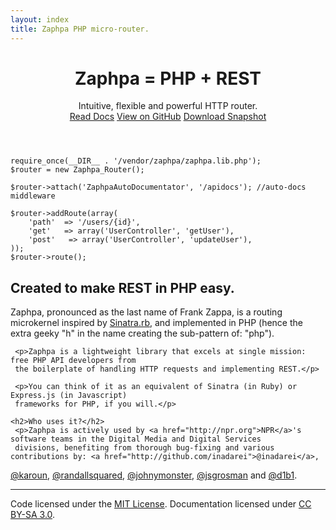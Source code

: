 ```yaml
---
layout: index
title: Zaphpa PHP micro-router.
---
```


<header class="masthead">
  <h1 id="headline">Zaphpa = PHP + REST</h1>
  <div id="subhead">Intuitive, flexible and powerful HTTP router.</div>  
  <div class="project-links">
<a href="doc.html" class="btn btn-primary btn-large">Read Docs</a>
<a href="https://github.com/zaphpa/zaphpa/" class="btn btn-large">View on GitHub</a>
<a href="https://github.com/zaphpa/zaphpa/zipball/master" class="btn btn-large">Download Snapshot</a>
  </div>
</header>

    require_once(__DIR__ . '/vendor/zaphpa/zaphpa.lib.php');
    $router = new Zaphpa_Router();
    
    $router->attach('ZaphpaAutoDocumentator', '/apidocs'); //auto-docs middleware
    
    $router->addRoute(array(
    	'path'  => '/users/{id}',
    	'get'   => array('UserController', 'getUser'),
    	'post'   => array('UserController', 'updateUser'),
    ));    
    $router->route();

<div class="intro">
  <h2>Created to make REST in PHP easy.</h2>

   <p>Zaphpa, pronounced as the last name of Frank Zappa, is a routing microkernel inspired by 
   <a href="http://www.sinatrarb.com/">Sinatra.rb</a>, and implemented in PHP (hence the extra geeky "h" 
   in the name creating the sub-pattern of: "php").</p>
   
	 <p>Zaphpa is a lightweight library that excels at single mission: free PHP API developers from 
	 the boilerplate of handling HTTP requests and implementing REST.</p> 
	 
	 <p>You can think of it as an equivalent of Sinatra (in Ruby) or Express.js (in Javascript) 
	 frameworks for PHP, if you will.</p>   
	 
	<h2>Who uses it?</h2>
	 <p>Zaphpa is actively used by <a href="http://npr.org">NPR</a>'s software teams in the Digital Media and Digital Services
	 divisions, benefiting from thorough bug-fixing and various contributions by: <a href="http://github.com/inadarei">@inadarei</a>,  
   <a href="http://github.com/karoun">@karoun</a>,
	 <a href="http://github.com/randallsquared">@randallsquared</a>, <a href="http://github.com/johnymonster">@johnymonster</a>, 
	 <a href="http://github.com/jsgrosman">@jsgrosman</a> and <a href="http://github.com/d1b1">@d1b1</a>.	 
	  
</div><!-- /.intro -->

<hr class="soften">

<footer class="footer">
  <p>Code licensed under the <a href="https://github.com/zaphpa/zaphpa/#license" target="_blank">MIT License</a>. Documentation licensed under <a href="http://creativecommons.org/licenses/by-sa/3.0/">CC BY-SA 3.0</a>.</p>
</footer>

